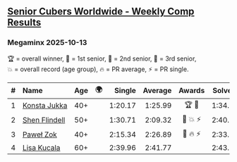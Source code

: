 <style>table {white-space: nowrap;}</style>
<link rel="stylesheet" type="text/css" href="/scw-comp/css/flags.css" />

## [Senior Cubers Worldwide - Weekly Comp Results](/scw-comp/results/)
### Megaminx 2025-10-13

<span style="white-space: nowrap;">🏆 = overall winner</span>, <span style="white-space: nowrap;">🥇 = 1st senior</span>, <span style="white-space: nowrap;">🥈 = 2nd senior</span>, <span style="white-space: nowrap;">🥉 = 3rd senior</span>, <span style="white-space: nowrap;">💥 = overall record (age group)</span>, <span style="white-space: nowrap;">🔥 = PR average</span>, <span style="white-space: nowrap;">⚡ = PR single</span>.

| # | Name | Age | 🌍 | Single | Average | Awards | Solve 1 | Solve 2 | Solve 3 | Solve 4 | Solve 5 | Video |
| :--: | :-- | :--: | :--: | --: | --: | :--: | --: | --: | --: | --: | --: | :-- |
| 1 | [Konsta Jukka](../../persons/konsta_jukka/minx.md) | 40+ | <i class="flag flag-FI" /> | 1:20.17 | 1:25.99 | 🏆 🥇 | 1:34.63 | 1:29.40 | 1:20.17 | 1:27.14 | 1:21.43 | [Desktop](https://www.facebook.com/events/1142683474629830/permalink/1145571721007672) / [Mobile](https://m.facebook.com/events/1142683474629830?view=permalink&id=1145571721007672) |
| 2 | [Shen Flindell](../../persons/shen_flindell/minx.md) | 50+ | <i class="flag flag-AU" /> | 1:30.71 | 2:09.32 | 🥈 💥 ⚡ | 2:40.84 | 2:05.70 | 1:30.71 | 2:11.28 | 2:10.98 | [Desktop](https://www.facebook.com/events/1142683474629830/permalink/1145169031047941) / [Mobile](https://m.facebook.com/events/1142683474629830?view=permalink&id=1145169031047941) |
| 3 | [Paweł Zok](../../persons/pawe_zok/minx.md) | 40+ | <i class="flag flag-PL" /> | 2:15.34 | 2:26.89 | 🥉 🔥 ⚡ | 2:33.10 | 2:25.26 | 2:22.31 | 2:51.85 | 2:15.34 | [Desktop](https://www.facebook.com/events/1142683474629830/permalink/1146199664278211) / [Mobile](https://m.facebook.com/events/1142683474629830?view=permalink&id=1146199664278211) |
| 4 | [Lisa Kucala](../../persons/lisa_kucala/minx.md) | 60+ | <i class="flag flag-US" /> | 2:39.96 | 2:41.77 |  | 2:43.95 | 2:41.40 | 2:39.96 | DNS | DNS | [Desktop](https://www.facebook.com/events/1142683474629830/permalink/1146685067563004) / [Mobile](https://m.facebook.com/events/1142683474629830?view=permalink&id=1146685067563004) |

<!-- Global site tag (gtag.js) - Google Analytics -->
<script async src="https://www.googletagmanager.com/gtag/js?id=UA-86348435-3"></script>
<script>window.dataLayer = window.dataLayer || []; function gtag() {dataLayer.push(arguments);} gtag('js', new Date()); gtag('config', 'UA-86348435-3');</script>
